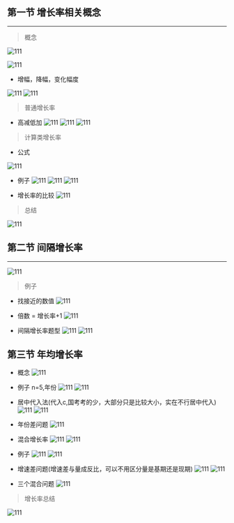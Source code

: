 
## 第一节 增长率相关概念

-----

> 概念

![111](../images/25.png)


![111](../images/26.png)

- 增幅，降幅，变化幅度

![111](../images/27.png)
![111](../images/28.png)

>  普通增长率

- 高减低加
![111](../images/29.png)
![111](../images/30.png)
![111](../images/31.png)

> 计算类增长率

- 公式

![111](../images/32.png)

- 例子
![111](../images/33.png)
![111](../images/34.png)
![111](../images/35.png)

- 增长率的比较
![111](../images/36.png)

> 总结

![111](../images/37.png)


## 第二节 间隔增长率

-----

![111](../images/38.png)

> 例子

- 找接近的数值
![111](../images/39.png)

- 倍数 = 增长率+1
![111](../images/40.png)

- 间隔增长率题型
![111](../images/41.png)
![111](../images/42.png)

## 第三节 年均增长率

- 概念
![111](../images/43.png)
- 例子 n=5,年份
![111](../images/44.png)
![111](../images/45.png)
- 居中代入法(代入c,国考考的少，大部分只是比较大小，实在不行居中代入)
![111](../images/46.png)
![111](../images/47.png)


- 年份差问题
![111](../images/48.png)

- 混合增长率
![111](../images/49.png)
![111](../images/50.png)
- 例子
![111](../images/51.png)
![111](../images/52.png)
- 增速差问题(增速差与量成反比，可以不用区分量是基期还是现期)
![111](../images/53.png)
![111](../images/54.png)
- 三个混合问题
![111](../images/56.png)
> 增长率总结

![111](../images/55.png)